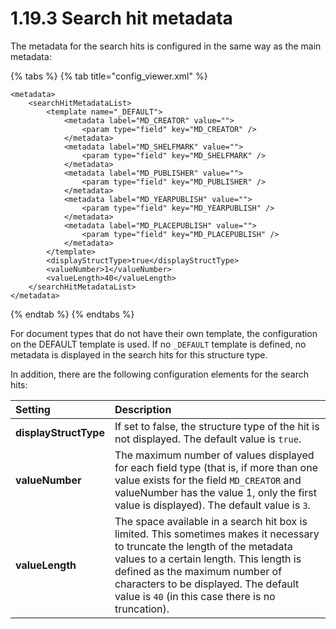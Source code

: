 # 1.19.3 Search hit metadata

The metadata for the search hits is configured in the same way as the main metadata:

{% tabs %}
{% tab title="config\_viewer.xml" %}
```markup
<metadata>
    <searchHitMetadataList>
        <template name="_DEFAULT">
            <metadata label="MD_CREATOR" value="">
                <param type="field" key="MD_CREATOR" />
            </metadata>
            <metadata label="MD_SHELFMARK" value="">
                <param type="field" key="MD_SHELFMARK" />
            </metadata>
            <metadata label="MD_PUBLISHER" value="">
                <param type="field" key="MD_PUBLISHER" />
            </metadata>
            <metadata label="MD_YEARPUBLISH" value="">
                <param type="field" key="MD_YEARPUBLISH" />
            </metadata>
            <metadata label="MD_PLACEPUBLISH" value="">
                <param type="field" key="MD_PLACEPUBLISH" />
            </metadata>
        </template>
        <displayStructType>true</displayStructType>
        <valueNumber>1</valueNumber>
        <valueLength>40</valueLength>
    </searchHitMetadataList>
</metadata>
```
{% endtab %}
{% endtabs %}

For document types that do not have their own template, the configuration on the DEFAULT template is used. If no `_DEFAULT` template is defined, no metadata is displayed in the search hits for this structure type. 

In addition, there are the following configuration elements for the search hits:

| **Setting** | Description |
| :--- | :--- |
| **displayStructType** | If set to false, the structure type of the hit is not displayed. The default value is `true`. |
| **valueNumber** | The maximum number of values displayed for each field type \(that is, if more than one value exists for the field `MD_CREATOR` and valueNumber has the value 1, only the first value is displayed\). The default value is `3`. |
| **valueLength** | The space available in a search hit box is limited. This sometimes makes it necessary to truncate the length of the metadata values to a certain length. This length is defined as the maximum number of characters to be displayed. The default value is `40` \(in this case there is no truncation\). |

